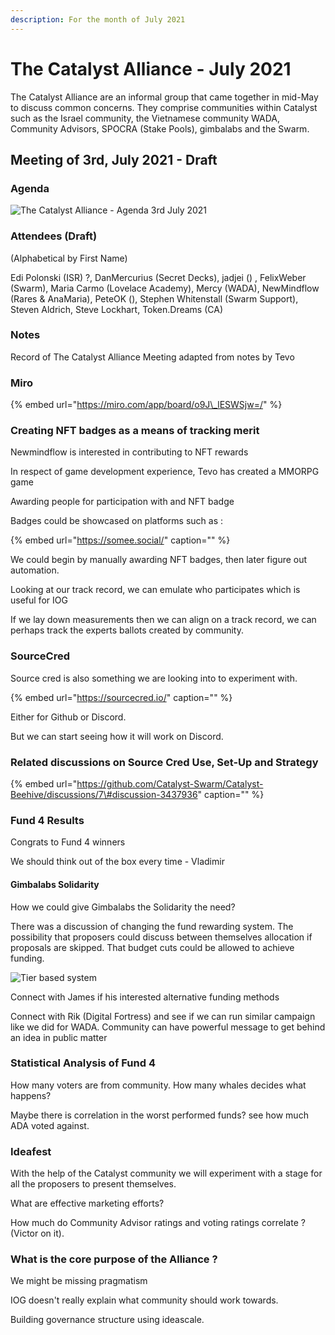 ```yaml
---
description: For the month of July 2021
---
```


# The Catalyst Alliance - July 2021

The Catalyst Alliance are an informal group that came together in mid-May to discuss common concerns. They comprise communities within Catalyst such as the Israel community, the Vietnamese community WADA, Community Advisors, SPOCRA \(Stake Pools\), gimbalabs and the Swarm. 

## Meeting of 3rd, July 2021 - Draft

### Agenda

![The Catalyst Alliance - Agenda 3rd July 2021](https://user-images.githubusercontent.com/25156451/124361335-8305de80-dc26-11eb-81ff-bbcd156476e2.png)

### Attendees \(Draft\)

\(Alphabetical by First Name\)

Edi Polonski \(ISR\) ?, DanMercurius \(Secret Decks\), jadjei \(\) , FelixWeber \(Swarm\), Maria Carmo \(Lovelace Academy\),  Mercy \(WADA\), NewMindflow \(Rares & AnaMaria\),  PeteOK \(\), Stephen Whitenstall \(Swarm Support\), Steven Aldrich, Steve Lockhart, Token.Dreams \(CA\)

### Notes <a id="docs-internal-guid-544d05cd-7fff-e0e3-d8e0-6c3220d1ea64"></a>

Record of The Catalyst Alliance Meeting adapted from notes by Tevo

### Miro

{% embed url="https://miro.com/app/board/o9J\_lESWSjw=/" %}

### Creating NFT badges as a means of tracking merit

Newmindflow is interested in contributing to NFT rewards

In respect of game development experience, Tevo has created a MMORPG game

Awarding people for participation with and NFT badge

Badges could be showcased on platforms such as :

{% embed url="https://somee.social/" caption="" %}

We could begin by manually awarding NFT badges, then later figure out automation.

Looking at our track record, we can emulate who participates which is useful for IOG

If we lay down measurements then we can align on a track record, we can perhaps track the experts ballots created by community.

### SourceCred

Source cred is also something we are looking into to experiment with.

{% embed url="https://sourcecred.io/" caption="" %}

Either for Github or Discord.

But we can start seeing how it will work on Discord.

### Related discussions on Source Cred Use, Set-Up and Strategy

{% embed url="https://github.com/Catalyst-Swarm/Catalyst-Beehive/discussions/7\#discussion-3437936" caption="" %}

### Fund 4 Results

Congrats to Fund 4 winners

We should think out of the box every time - Vladimir

#### Gimbalabs Solidarity

How we could give Gimbalabs the Solidarity the need?

There was a discussion of changing the fund rewarding system. The possibility that proposers could discuss between themselves allocation if proposals are skipped. That budget cuts could be allowed to achieve funding.

![Tier based system](https://user-images.githubusercontent.com/25156451/124367726-caee2b00-dc51-11eb-9e9e-eb9191406411.png)

Connect with James if his interested alternative funding methods

Connect with Rik \(Digital Fortress\) and see if we can run similar campaign like we did for WADA. Community can have powerful message to get behind an idea in public matter

### Statistical Analysis of Fund 4 

How many voters are from community. How many whales decides what happens?

Maybe there is correlation in the worst performed funds? see how much ADA voted against.

### Ideafest

With the help of the Catalyst community we will experiment with a stage for all the proposers to present themselves.

What are effective marketing efforts?

How much do Community Advisor ratings and voting ratings correlate ? \(Victor on it\).

### What is the core purpose of the Alliance ?

We might be missing pragmatism

IOG doesn't really explain what community should work towards.

Building governance structure using ideascale.

